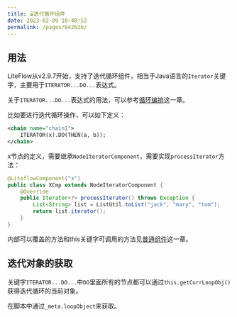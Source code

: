 ```yaml
---
title: ⌛️迭代循环组件
date: 2023-02-09 10:40:52
permalink: /pages/64262b/
---
```


## 用法

LiteFlow从v2.9.7开始，支持了迭代循环组件，相当于Java语言的`Iterator`关键字，主要用于`ITERATOR...DO...`表达式。

关于`ITERATOR...DO...`表达式的用法，可以参考[循环编排](/pages/fbf715/)这一章。

比如要进行迭代循环操作，可以如下定义：

```xml
<chain name="chain1">
    ITERATOR(x).DO(THEN(a, b));
</chain>
```

x节点的定义，需要继承`NodeIteratorComponent`，需要实现`processIterator`方法：

```java
@LiteflowComponent("x")
public class XCmp extends NodeIteratorComponent {
    @Override
    public Iterator<?> processIterator() throws Exception {
        List<String> list = ListUtil.toList("jack", "mary", "tom");
        return list.iterator();
    }
}
```

内部可以覆盖的方法和this关键字可调用的方法见[普通组件](/pages/8486fb/)这一章。

## 迭代对象的获取

关键字`ITERATOR...DO...`中`DO`里面所有的节点都可以通过`this.getCurrLoopObj()`获得迭代循环的当前对象。

在脚本中通过`_meta.loopObject`来获取。
